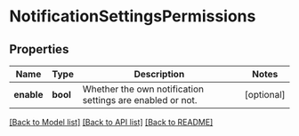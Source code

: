 # NotificationSettingsPermissions

## Properties
Name | Type | Description | Notes
------------ | ------------- | ------------- | -------------
**enable** | **bool** | Whether the own notification settings are enabled or not. | [optional] 

[[Back to Model list]](../../README.md#documentation-for-models) [[Back to API list]](../../README.md#documentation-for-api-endpoints) [[Back to README]](../../README.md)

